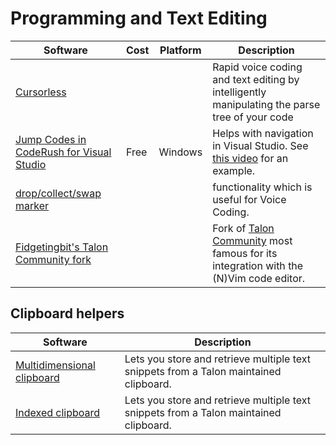 # Programming and Text Editing

| Software                                                                                                                                                       | Cost | Platform | Description                                                                                                                   |
| -------------------------------------------------------------------------------------------------------------------------------------------------------------- | ---- | -------- | ----------------------------------------------------------------------------------------------------------------------------- |
| [Cursorless](https://www.cursorless.org/)                                                                                                                      |      |          | Rapid voice coding and text editing by intelligently manipulating the parse tree of your code                                 |
| [Jump Codes in CodeRush for Visual Studio](https://community.devexpress.com/blogs/markmiller/archive/2023/06/21/jump-codes-in-coderush-for-visual-studio.aspx) | Free | Windows  | Helps with navigation in Visual Studio. See [this video](https://www.youtube.com/watch?v=EVJOEQp9_cw) for an example.         |
| [drop/collect/swap marker](https://www.youtube.com/watch?v=_awmO-WZ_vw&list=PL8h4jt35t1wgawacCN9wmxq1EN36CNUGk&index=23)                                       |      |          | functionality which is useful for Voice Coding.                                                                               |
| [Fidgetingbit's Talon Community fork](https://github.com/fidgetingbits/fidgetingbits-talon)                                                                    |      |          | Fork of [Talon Community](https://github.com/talonhub/community) most famous for its integration with the (N)Vim code editor. |

## Clipboard helpers

| Software                                                                                                        | Description                                                                           |
| --------------------------------------------------------------------------------------------------------------- | ------------------------------------------------------------------------------------- |
| [Multidimensional clipboard](https://github.com/FireChickenProductivity/Talon-Voice-multidimensional-clipboard) | Lets you store and retrieve multiple text snippets from a Talon maintained clipboard. |
| [Indexed clipboard](https://github.com/rntz/indexed_clipboard)                                                  | Lets you store and retrieve multiple text snippets from a Talon maintained clipboard. |
